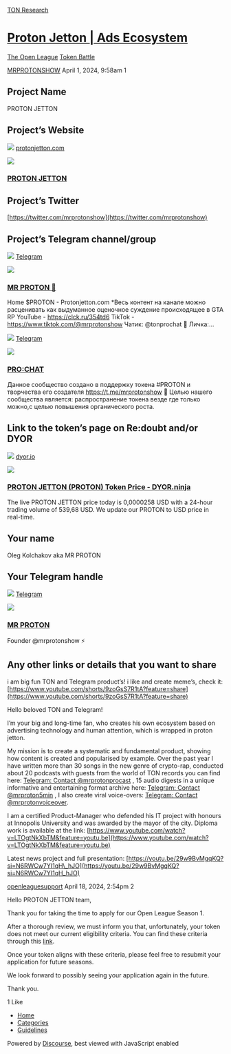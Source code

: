 [TON Research](/)

# [Proton Jetton | Ads Ecosystem](/t/proton-jetton-ads-ecosystem/2822)

[The Open League](/c/the-open-league/token-leaderboard/57)  [Token Battle](/c/the-open-league/token-leaderboard/57) 

    

[MRPROTONSHOW](https://tonresear.ch/u/MRPROTONSHOW)   April 1, 2024, 9:58am  1

## [](#project-name-1)Project Name

PROTON JETTON

## [](#projects-website-2)Project’s Website

![](https://tonresear.ch/uploads/default/original/2X/2/2522bf69c31a53492ea8a92a6a322b564d205cc8.png) [protonjetton.com](https://protonjetton.com/)

![](https://tonresear.ch/uploads/default/original/2X/8/8a75d78df578072262c74d4040843f47bb082e4e.png)

### [PROTON JETTON](https://protonjetton.com/)

## [](#projects-twitter-3)Project’s Twitter

[https://twitter.com/mrprotonshow](https://twitter.com/mrprotonshow)

## [](#projects-telegram-channelgroup-4)Project’s Telegram channel/group

![](https://telegram.org/img/website_icon.svg?4) [Telegram](https://t.me/mrprotonshow)

![](https://tonresear.ch/uploads/default/original/2X/a/a94d4fc82406470df42317696cefc1c6ce32dcd1.jpeg)

### [MR PROTON 🧨](https://t.me/mrprotonshow)

Home $PROTON - Protonjetton.com \*Весь контент на канале можно расценивать как выдуманное оценочное суждение происходящее в GTA RP YouTube - https://clck.ru/354td6 TikTok - https://www.tiktok.com/@mrprotonshow Чатик: @tonprochat 💟 Личка:...

![](https://telegram.org/img/website_icon.svg?4) [Telegram](https://t.me/tonprochat)

![](https://tonresear.ch/uploads/default/original/2X/7/7c44b70746f9679e285700a33d23b06441223b40.jpeg)

### [PRO:CHAT](https://t.me/tonprochat)

Данное сообщество создано в поддержку токена #PROTON и творчества его создателя https://t.me/mrprotonshow 🎯 Целью нашего сообщества является: распространение токена везде где только можно,с целью повышения органического роста.

## [](#link-to-the-tokens-page-on-redoubt-andor-dyor-5)Link to the token’s page on Re:doubt and/or DYOR

![](https://tonresear.ch/uploads/default/original/2X/6/6ec91d87d12b17e92982610ad47a3684ed711d08.png) [dyor.io](https://dyor.io/ru/token/EQDgSR_-4FDlXPfMVefXX1IIXMWBH4YfYV1a_8cJ0XsGVdsf)

![](https://tonresear.ch/uploads/default/optimized/2X/b/b826500d1ea599b9a15cbb37efa203b130ae8664_2_690x362.jpeg)

### [PROTON JETTON (PROTON) Token Price - DYOR.ninja](https://dyor.io/ru/token/EQDgSR_-4FDlXPfMVefXX1IIXMWBH4YfYV1a_8cJ0XsGVdsf)

The live PROTON JETTON price today is 0,0000258 USD with a 24-hour trading volume of 539,68 USD. We update our PROTON to USD price in real-time.

## [](#your-name-6)Your name

Oleg Kolchakov aka MR PROTON

## [](#your-telegram-handle-7)Your Telegram handle

![](https://telegram.org/img/website_icon.svg?4) [Telegram](https://t.me/OlegKolchakov)

![](https://tonresear.ch/uploads/default/original/2X/8/810c2de04139ed98228fd0d0e500306caa00d83e.jpeg)

### [MR PROTON](https://t.me/OlegKolchakov)

Founder @mrprotonshow ⚡️

## [](#any-other-links-or-details-that-you-want-to-share-8)Any other links or details that you want to share

i am big fun TON and Telegram product’s! i like and create meme’s, check it: [https://www.youtube.com/shorts/9zoGsS7R1tA?feature=share](https://www.youtube.com/shorts/9zoGsS7R1tA?feature=share)

Hello beloved TON and Telegram!

I’m your big and long-time fan, who creates his own ecosystem based on advertising technology and human attention, which is wrapped in proton jetton.

My mission is to create a systematic and fundamental product, showing how content is created and popularised by example. Over the past year I have written more than 30 songs in the new genre of crypto-rap, conducted about 20 podcasts with guests from the world of TON records you can find here: [Telegram: Contact @mrprotonprocast](https://t.me/mrprotonprocast) , 15 audio digests in a unique informative and entertaining format archive here: [Telegram: Contact @mrproton5min](https://t.me/mrproton5min) , I also create viral voice-overs: [Telegram: Contact @mrprotonvoiceover](https://t.me/mrprotonvoiceover).

I am a certified Product-Manager who defended his IT project with honours at Innopolis University and was awarded by the mayor of the city. Diploma work is available at the link: [https://www.youtube.com/watch?v=LTOgtNkXbTM&feature=youtu.be](https://www.youtube.com/watch?v=LTOgtNkXbTM&feature=youtu.be)

Latest news project and full presentation: [https://youtu.be/29w9BvMgqKQ?si=N6RWCw7YI1qH\_hJO](https://youtu.be/29w9BvMgqKQ?si=N6RWCw7YI1qH_hJO)

 

[openleaguesupport](https://tonresear.ch/u/openleaguesupport) April 18, 2024, 2:54pm  2

Hello PROTON JETTON team,

Thank you for taking the time to apply for our Open League Season 1.

After a thorough review, we must inform you that, unfortunately, your token does not meet our current eligibility criteria. You can find these criteria through this [link](https://tonresear.ch/t/about-the-memecoin-leaderboard-category/1276).

Once your token aligns with these criteria, please feel free to resubmit your application for future seasons.

We look forward to possibly seeing your application again in the future.

Thank you.

  1 Like

*   [Home](/)
*   [Categories](/categories)
*   [Guidelines](/guidelines)

Powered by [Discourse](https://www.discourse.org), best viewed with JavaScript enabled
